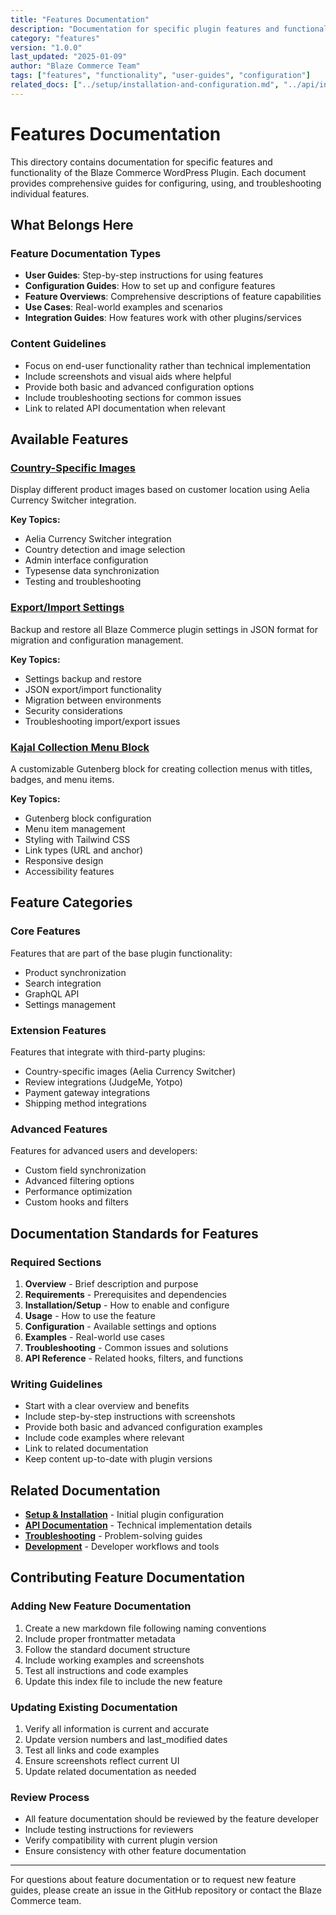 ```yaml
---
title: "Features Documentation"
description: "Documentation for specific plugin features and functionality"
category: "features"
version: "1.0.0"
last_updated: "2025-01-09"
author: "Blaze Commerce Team"
tags: ["features", "functionality", "user-guides", "configuration"]
related_docs: ["../setup/installation-and-configuration.md", "../api/index.md"]
---
```


# Features Documentation

This directory contains documentation for specific features and functionality of the Blaze Commerce WordPress Plugin. Each document provides comprehensive guides for configuring, using, and troubleshooting individual features.

## What Belongs Here

### Feature Documentation Types

- **User Guides**: Step-by-step instructions for using features
- **Configuration Guides**: How to set up and configure features
- **Feature Overviews**: Comprehensive descriptions of feature capabilities
- **Use Cases**: Real-world examples and scenarios
- **Integration Guides**: How features work with other plugins/services

### Content Guidelines

- Focus on end-user functionality rather than technical implementation
- Include screenshots and visual aids where helpful
- Provide both basic and advanced configuration options
- Include troubleshooting sections for common issues
- Link to related API documentation when relevant

## Available Features

### [Country-Specific Images](country-specific-images.md)

Display different product images based on customer location using Aelia Currency Switcher integration.

**Key Topics:**

- Aelia Currency Switcher integration
- Country detection and image selection
- Admin interface configuration
- Typesense data synchronization
- Testing and troubleshooting

### [Export/Import Settings](export-import-feature.md)

Backup and restore all Blaze Commerce plugin settings in JSON format for migration and configuration management.

**Key Topics:**

- Settings backup and restore
- JSON export/import functionality
- Migration between environments
- Security considerations
- Troubleshooting import/export issues

### [Kajal Collection Menu Block](kajal-collection-menu-block.md)

A customizable Gutenberg block for creating collection menus with titles, badges, and menu items.

**Key Topics:**

- Gutenberg block configuration
- Menu item management
- Styling with Tailwind CSS
- Link types (URL and anchor)
- Responsive design
- Accessibility features

## Feature Categories

### Core Features

Features that are part of the base plugin functionality:

- Product synchronization
- Search integration
- GraphQL API
- Settings management

### Extension Features

Features that integrate with third-party plugins:

- Country-specific images (Aelia Currency Switcher)
- Review integrations (JudgeMe, Yotpo)
- Payment gateway integrations
- Shipping method integrations

### Advanced Features

Features for advanced users and developers:

- Custom field synchronization
- Advanced filtering options
- Performance optimization
- Custom hooks and filters

## Documentation Standards for Features

### Required Sections

1. **Overview** - Brief description and purpose
2. **Requirements** - Prerequisites and dependencies
3. **Installation/Setup** - How to enable and configure
4. **Usage** - How to use the feature
5. **Configuration** - Available settings and options
6. **Examples** - Real-world use cases
7. **Troubleshooting** - Common issues and solutions
8. **API Reference** - Related hooks, filters, and functions

### Writing Guidelines

- Start with a clear overview and benefits
- Include step-by-step instructions with screenshots
- Provide both basic and advanced configuration examples
- Include code examples where relevant
- Link to related documentation
- Keep content up-to-date with plugin versions

## Related Documentation

- **[Setup & Installation](../setup/)** - Initial plugin configuration
- **[API Documentation](../api/)** - Technical implementation details
- **[Troubleshooting](../troubleshooting/)** - Problem-solving guides
- **[Development](../development/)** - Developer workflows and tools

## Contributing Feature Documentation

### Adding New Feature Documentation

1. Create a new markdown file following naming conventions
2. Include proper frontmatter metadata
3. Follow the standard document structure
4. Include working examples and screenshots
5. Test all instructions and code examples
6. Update this index file to include the new feature

### Updating Existing Documentation

1. Verify all information is current and accurate
2. Update version numbers and last_modified dates
3. Test all links and code examples
4. Ensure screenshots reflect current UI
5. Update related documentation as needed

### Review Process

- All feature documentation should be reviewed by the feature developer
- Include testing instructions for reviewers
- Verify compatibility with current plugin version
- Ensure consistency with other feature documentation

---

For questions about feature documentation or to request new feature guides, please create an issue in the GitHub repository or contact the Blaze Commerce team.
